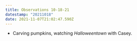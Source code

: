 ```yaml
---
title: Observations 10-18-21
datestamp: "20211018"
date: 2021-11-07T21:02:47.590Z
---
```

- Carving pumpkins, watching *Halloweentown* with Casey.